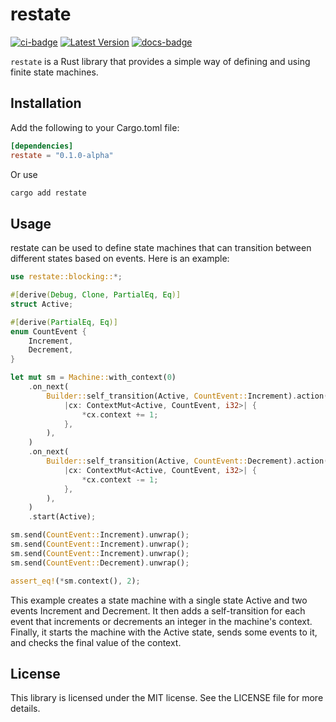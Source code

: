 # restate

[![ci-badge]][ci] [![Latest Version]][crates.io] [![docs-badge]][docs]

[ci]: https://github.com/Neo-Ciber94/restate/actions/workflows/ci.yml
[ci-badge]: https://github.com/Neo-Ciber94/restate/actions/workflows/ci.yml/badge.svg
[latest version]: https://img.shields.io/crates/v/restate.svg
[crates.io]: https://crates.io/crates/restate
[docs]: https://docs.rs/restate
[docs-badge]: https://docs.rs/restate/badge.svg

`restate` is a Rust library that provides a simple way of defining and using finite state machines.

## Installation

Add the following to your Cargo.toml file:

```toml
[dependencies]
restate = "0.1.0-alpha"
```

Or use

```bash
cargo add restate
```

## Usage

restate can be used to define state machines that can transition between different states based on events. Here is an example:

```rust
use restate::blocking::*;

#[derive(Debug, Clone, PartialEq, Eq)]
struct Active;

#[derive(PartialEq, Eq)]
enum CountEvent {
    Increment,
    Decrement,
}

let mut sm = Machine::with_context(0)
    .on_next(
        Builder::self_transition(Active, CountEvent::Increment).action(
            |cx: ContextMut<Active, CountEvent, i32>| {
                *cx.context += 1;
            },
        ),
    )
    .on_next(
        Builder::self_transition(Active, CountEvent::Decrement).action(
            |cx: ContextMut<Active, CountEvent, i32>| {
                *cx.context -= 1;
            },
        ),
    )
    .start(Active);

sm.send(CountEvent::Increment).unwrap();
sm.send(CountEvent::Increment).unwrap();
sm.send(CountEvent::Increment).unwrap();
sm.send(CountEvent::Decrement).unwrap();

assert_eq!(*sm.context(), 2);
```

This example creates a state machine with a single state Active and two events Increment and Decrement. It then adds a self-transition for each event that increments or decrements an integer in the machine's context. Finally, it starts the machine with the Active state, sends some events to it, and checks the final value of the context.

## License

This library is licensed under the MIT license. See the LICENSE file for more details.
